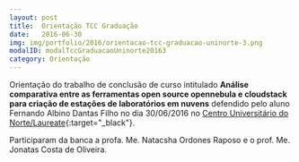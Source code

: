 ```yaml
---
layout: post
title:  Orientação TCC Graduação
date:   2016-06-30
img: img/portfolio/2016/orientacao-tcc-graduacao-uninorte-3.png
modalID: modalTccGraduacaoUninorte20163
category: Orientação
---
```


Orientação do trabalho de conclusão de curso intitulado **Análise comparativa entre as ferramentas open source opennebula e cloudstack para criação de estações de laboratórios em nuvens** defendido pelo aluno Fernando Albino Dantas Filho no dia 30/06/2016 no [Centro Universitário do Norte/Laureate][uninorte-laureate]{:target="_black"}. 

Participaram da banca a profa. Me. Natacsha Ordones Raposo e o prof. Me. Jonatas Costa de Oliveira. 

[uninorte-laureate]: https://www.uninorte.com.br/